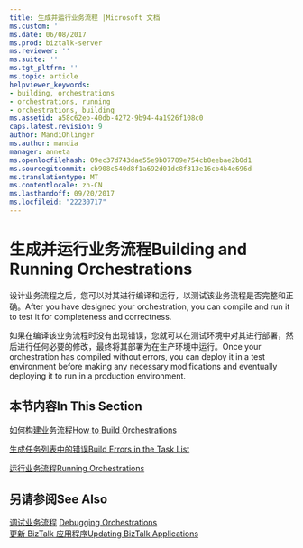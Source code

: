 ```yaml
---
title: 生成并运行业务流程 |Microsoft 文档
ms.custom: ''
ms.date: 06/08/2017
ms.prod: biztalk-server
ms.reviewer: ''
ms.suite: ''
ms.tgt_pltfrm: ''
ms.topic: article
helpviewer_keywords:
- building, orchestrations
- orchestrations, running
- orchestrations, building
ms.assetid: a58c62eb-40db-4272-9b94-4a1926f108c0
caps.latest.revision: 9
author: MandiOhlinger
ms.author: mandia
manager: anneta
ms.openlocfilehash: 09ec37d743dae55e9b07789e754cb8eebae2b0d1
ms.sourcegitcommit: cb908c540d8f1a692d01dc8f313e16cb4b4e696d
ms.translationtype: MT
ms.contentlocale: zh-CN
ms.lasthandoff: 09/20/2017
ms.locfileid: "22230717"
---
```

# <a name="building-and-running-orchestrations"></a><span data-ttu-id="e92f6-102">生成并运行业务流程</span><span class="sxs-lookup"><span data-stu-id="e92f6-102">Building and Running Orchestrations</span></span>
<span data-ttu-id="e92f6-103">设计业务流程之后，您可以对其进行编译和运行，以测试该业务流程是否完整和正确。</span><span class="sxs-lookup"><span data-stu-id="e92f6-103">After you have designed your orchestration, you can compile and run it to test it for completeness and correctness.</span></span>  
  
 <span data-ttu-id="e92f6-104">如果在编译该业务流程时没有出现错误，您就可以在测试环境中对其进行部署，然后进行任何必要的修改，最终将其部署为在生产环境中运行。</span><span class="sxs-lookup"><span data-stu-id="e92f6-104">Once your orchestration has compiled without errors, you can deploy it in a test environment before making any necessary modifications and eventually deploying it to run in a production environment.</span></span>  
  
## <a name="in-this-section"></a><span data-ttu-id="e92f6-105">本节内容</span><span class="sxs-lookup"><span data-stu-id="e92f6-105">In This Section</span></span>  
 [<span data-ttu-id="e92f6-106">如何构建业务流程</span><span class="sxs-lookup"><span data-stu-id="e92f6-106">How to Build Orchestrations</span></span>](../core/how-to-build-orchestrations.md)  
  
 [<span data-ttu-id="e92f6-107">生成任务列表中的错误</span><span class="sxs-lookup"><span data-stu-id="e92f6-107">Build Errors in the Task List</span></span>](../core/build-errors-in-the-task-list.md)  
  
 [<span data-ttu-id="e92f6-108">运行业务流程</span><span class="sxs-lookup"><span data-stu-id="e92f6-108">Running Orchestrations</span></span>](../core/running-orchestrations3.md)  
  
## <a name="see-also"></a><span data-ttu-id="e92f6-109">另请参阅</span><span class="sxs-lookup"><span data-stu-id="e92f6-109">See Also</span></span>  
 <span data-ttu-id="e92f6-110">[调试业务流程](../core/debugging-orchestrations.md) </span><span class="sxs-lookup"><span data-stu-id="e92f6-110">[Debugging Orchestrations](../core/debugging-orchestrations.md) </span></span>  
 [<span data-ttu-id="e92f6-111">更新 BizTalk 应用程序</span><span class="sxs-lookup"><span data-stu-id="e92f6-111">Updating BizTalk Applications</span></span>](../core/updating-biztalk-applications.md)